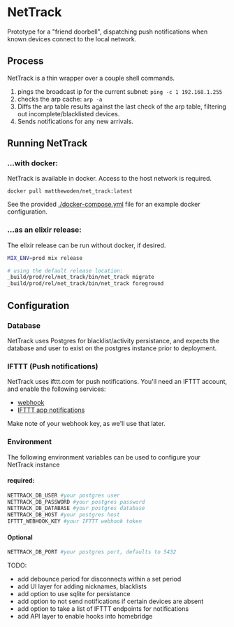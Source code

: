 # NetTrack

Prototype for a "friend doorbell", dispatching push notifications when known devices
connect to the local network.

## Process
NetTrack is a thin wrapper over a couple shell commands.

1. pings the broadcast ip for the current subnet: `ping -c 1 192.168.1.255`
2. checks the arp cache: `arp -a`
3. Diffs the arp table results against the last check of the arp table, filtering out incomplete/blacklisted devices.
4. Sends notifications for any new arrivals.

## Running NetTrack

### ...with docker:

NetTrack is available in docker. Access to the host network is required.

```
docker pull matthewoden/net_track:latest
```

See the provided [./docker-compose.yml](./docker-compose.yml) file
for an example docker configuration.

### ...as an elixir release:

The elixir release can be run without docker, if desired.

```bash
MIX_ENV=prod mix release

# using the default release location:
_build/prod/rel/net_track/bin/net_track migrate
_build/prod/rel/net_track/bin/net_track foreground
```

## Configuration

### Database

NetTrack uses Postgres for blacklist/activity persistance, and expects the
database and user to exist on the postgres instance prior to deployment.

### IFTTT (Push notifications)

NetTrack uses ifttt.com for push notifications. You'll need an IFTTT account,
and enable the following services:

- [webhook](https://ifttt.com/maker_webhooks)
- [IFTTT app notifications](https://ifttt.com/services/if_notifications)

Make note of your webhook key, as we'll use that later.

### Environment

The following environment variables can be used to configure your NetTrack instance

#### required:

```bash
NETTRACK_DB_USER #your postgres user
NETTRACK_DB_PASSWORD #your postgres password
NETTRACK_DB_DATABASE #your postgres database
NETTRACK_DB_HOST #your postgres host
IFTTT_WEBHOOK_KEY #your IFTTT webhook token
```

#### Optional

```bash
NETTRACK_DB_PORT #your postgres port, defaults to 5432
```

TODO:

- add debounce period for disconnects within a set period
- add UI layer for adding nicknames, blacklists
- add option to use sqlite for persistance
- add option to not send notifications if certain devices are absent
- add option to take a list of IFTTT endpoints for notifications
- add API layer to enable hooks into homebridge
